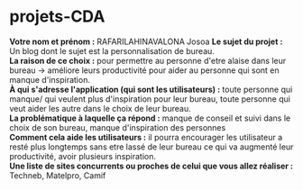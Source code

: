 # projets-CDA
**Votre nom et prénom :**  RAFARILAHINAVALONA Josoa
**Le sujet du projet :** Un blog dont le sujet est la personnalisation de bureau.\
**La raison de ce choix :**  pour permettre au personne d'etre alaise dans leur bureau -> améliore leurs productivité pour aider au personne qui sont en manque d'inspiration.\
**À qui s'adresse l'application (qui sont les utilisateurs) :**  toute personne qui manque/ qui veulent plus d'inspiration pour leur bureau, toute personne qui veut aider les autre dans le choix de leur bureau.\
**La problématique à laquelle ça répond :** manque de conseil et suivi dans le choix de son bureau, manque d'inspiration des personnes\
**Comment cela aide les utilisateurs :** il pourra encourager les utilisateur a resté plus longtemps sans etre lassé de leur bureau ce qui va augmenté leur productivité, avoir plusieurs inspiration.\
**Une liste de sites concurrents ou proches de celui que vous allez réaliser :** Techneb, Matelpro, Camif
